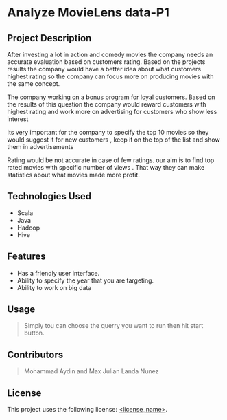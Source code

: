 # Analyze MovieLens data-P1

## Project Description

After investing a lot in action and comedy movies the company needs an accurate evaluation based on customers rating. Based on the projects results the company would have a better idea about what customers highest rating  so the company can focus more on producing movies with the same concept.

The company working on a bonus program for loyal customers. Based on the results of this question the company would reward customers with highest rating and work more on advertising for customers who show less interest

Its very important for the company to specify the top 10 movies so they would suggest it for new customers , keep it on the top of the list and show them in advertisements

Rating would be not accurate in case of few ratings. our aim is to find top rated movies with specific number of views . That way they can make statistics about what movies made more profit.

## Technologies Used

* Scala 
* Java
* Hadoop 
* Hive 

## Features

* Has a friendly user interface.
* Ability to specify the year that you are targeting.
* Ability to work on big data 


## Usage

> Simply tou can choose the querry you want to run then hit start button.

## Contributors

> Mohammad Aydin and
> Max Julian Landa Nunez


## License

This project uses the following license: [<license_name>](<link>).


 
